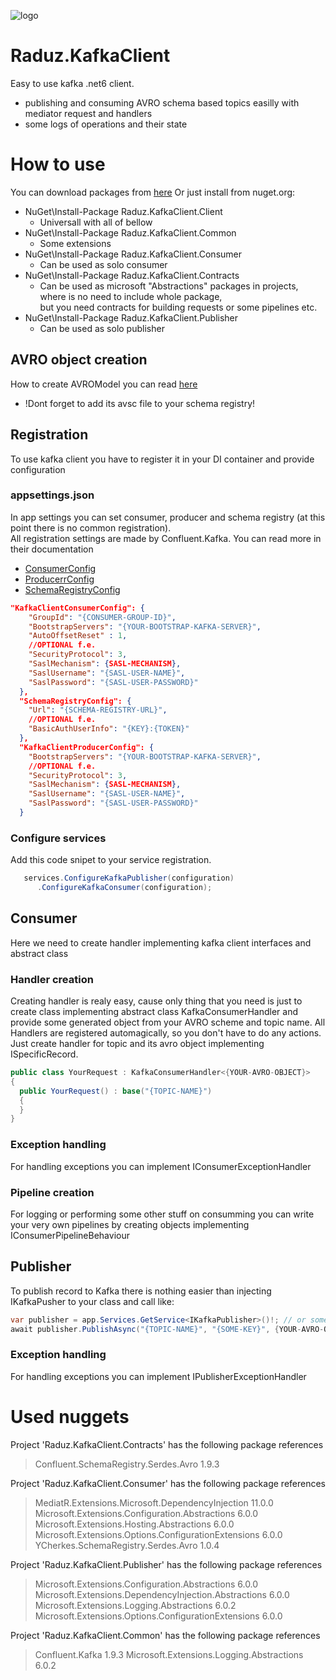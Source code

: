 ![logo](https://user-images.githubusercontent.com/37796889/197366999-7aef1ddf-8bae-4859-b40f-3d0d9c542df4.png)

# Raduz.KafkaClient
Easy to use kafka .net6 client.
+ publishing and consuming AVRO schema based topics easilly with mediator request and handlers
+ some logs of operations and their state

# How to use
You can download packages from [here](https://github.com/Rades98?tab=packages) 
Or just install from nuget.org:
+ NuGet\Install-Package Raduz.KafkaClient.Client
  - Universall with all of bellow
+ NuGet\Install-Package Raduz.KafkaClient.Common
  - Some extensions
+ NuGet\Install-Package Raduz.KafkaClient.Consumer
  - Can be used as solo consumer
+ NuGet\Install-Package Raduz.KafkaClient.Contracts
  - Can be used as microsoft "Abstractions" packages in projects,</br> where is no need to include whole package, </br> but you need contracts for building requests or some pipelines etc.
+ NuGet\Install-Package Raduz.KafkaClient.Publisher
  - Can be used as solo publisher

## AVRO object creation
How to create AVROModel you can read [here](https://engineering.chrobinson.com/dotnet-avro/guides/cli-generate/)
+ !Dont forget to add its avsc file to your schema registry!

## Registration
To use kafka client you have to register it in your DI container and provide configuration

### appsettings.json
In app settings you can set consumer, producer and schema registry (at this point there is no common registration). </br>All registration settings are made by Confluent.Kafka. You can read more in their documentation 
+ [ConsumerConfig](https://docs.confluent.io/platform/current/clients/confluent-kafka-dotnet/_site/api/Confluent.Kafka.ConsumerConfig.html)
+ [ProducerrConfig](https://docs.confluent.io/platform/current/clients/confluent-kafka-dotnet/_site/api/Confluent.Kafka.ProducerConfig.html)
+ [SchemaRegistryConfig](https://docs.confluent.io/platform/current/clients/confluent-kafka-dotnet/_site/api/Confluent.SchemaRegistry.SchemaRegistryConfig.html)

``` json
"KafkaClientConsumerConfig": {
    "GroupId": "{CONSUMER-GROUP-ID}",
    "BootstrapServers": "{YOUR-BOOTSTRAP-KAFKA-SERVER}",
    "AutoOffsetReset" : 1,
    //OPTIONAL f.e.
    "SecurityProtocol": 3,
    "SaslMechanism": {SASL-MECHANISM},
    "SaslUsername": "{SASL-USER-NAME}",
    "SaslPassword": "{SASL-USER-PASSWORD}"
  },
  "SchemaRegistryConfig": {
    "Url": "{SCHEMA-REGISTRY-URL}",
    //OPTIONAL f.e.
    "BasicAuthUserInfo": "{KEY}:{TOKEN}"
  },
  "KafkaClientProducerConfig": {
    "BootstrapServers": "{YOUR-BOOTSTRAP-KAFKA-SERVER}",
    //OPTIONAL f.e.
    "SecurityProtocol": 3,
    "SaslMechanism": {SASL-MECHANISM},
    "SaslUsername": "{SASL-USER-NAME}",
    "SaslPassword": "{SASL-USER-PASSWORD}"
  }
```
### Configure services
Add this code snipet to your service registration.
``` cs
   services.ConfigureKafkaPublisher(configuration)
      .ConfigureKafkaConsumer(configuration);
```
## Consumer
Here we need to create handler implementing kafka client interfaces and abstract class

### Handler creation
Creating handler is realy easy, cause only thing that you need is just to create class implementing abstract class KafkaConsumerHandler and provide some generated object from your AVRO scheme and topic name. All Handlers are registered automagically, so you don't have to do any actions. Just create handler for topic and its avro object implementing ISpecificRecord.
``` cs
public class YourRequest : KafkaConsumerHandler<{YOUR-AVRO-OBJECT}>
{
  public YourRequest() : base("{TOPIC-NAME}")
  {
  }
}
```  

### Exception handling
For handling exceptions you can implement IConsumerExceptionHandler

### Pipeline creation
For logging or performing some other stuff on consumming you can write your very own pipelines by creating objects implementing IConsumerPipelineBehaviour

## Publisher
To publish record to Kafka there is nothing easier than injecting IKafkaPusher to your class and call like:
```  cs
var publisher = app.Services.GetService<IKafkaPublisher>()!; // or some other way to obtain
await publisher.PublishAsync("{TOPIC-NAME}", "{SOME-KEY}", {YOUR-AVRO-OBJECT}, cancellationToken);
``` 
### Exception handling
For handling exceptions you can implement IPublisherExceptionHandler


# Used nuggets
Project 'Raduz.KafkaClient.Contracts' has the following package references
   > Confluent.SchemaRegistry.Serdes.Avro      1.9.3 

Project 'Raduz.KafkaClient.Consumer' has the following package references
   > MediatR.Extensions.Microsoft.DependencyInjection          11.0.0 
   > Microsoft.Extensions.Configuration.Abstractions           6.0.0 
   > Microsoft.Extensions.Hosting.Abstractions                 6.0.0  
   > Microsoft.Extensions.Options.ConfigurationExtensions      6.0.0  
   > YCherkes.SchemaRegistry.Serdes.Avro                       1.0.4   

Project 'Raduz.KafkaClient.Publisher' has the following package references
   > Microsoft.Extensions.Configuration.Abstractions            6.0.0   
   > Microsoft.Extensions.DependencyInjection.Abstractions      6.0.0  
   > Microsoft.Extensions.Logging.Abstractions                  6.0.2   
   > Microsoft.Extensions.Options.ConfigurationExtensions       6.0.0  

Project 'Raduz.KafkaClient.Common' has the following package references
   > Confluent.Kafka                                1.9.3 
   > Microsoft.Extensions.Logging.Abstractions      6.0.2  
